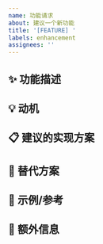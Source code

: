 ```yaml
---
name: 功能请求
about: 建议一个新功能
title: '[FEATURE] '
labels: enhancement
assignees: ''
---
```


## ✨ 功能描述

<!-- 清晰简洁地描述你想要的功能 -->

## 💡 动机

<!-- 为什么需要这个功能？它解决了什么问题？ -->

## 📋 建议的实现方案

<!-- 描述你认为应该如何实现这个功能 -->

## 🔄 替代方案

<!-- 描述你考虑过的其他替代方案 -->

## 📸 示例/参考

<!-- 如果有其他应用实现了类似功能，可以提供截图或链接 -->

## 📝 额外信息

<!-- 添加其他相关信息 -->
